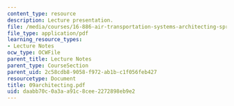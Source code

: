 ```yaml
---
content_type: resource
description: Lecture presentation.
file: /media/courses/16-886-air-transportation-systems-architecting-spring-2004/daabb70c0a3aa91c8cee2272898eb9e2_09architecting.pdf
file_type: application/pdf
learning_resource_types:
- Lecture Notes
ocw_type: OCWFile
parent_title: Lecture Notes
parent_type: CourseSection
parent_uid: 2c58cdb8-9058-f972-ab1b-c1f056feb427
resourcetype: Document
title: 09architecting.pdf
uid: daabb70c-0a3a-a91c-8cee-2272898eb9e2
---
```

